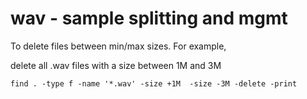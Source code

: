 # wav - sample splitting and mgmt



To delete files between min/max sizes. For example,



delete all .wav files with a size between 1M and 3M
```
find . -type f -name '*.wav' -size +1M  -size -3M -delete -print
```


